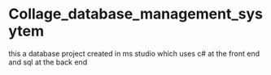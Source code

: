 # Collage_database_management_sysytem
this a database project created in ms studio which uses c# at the front end and sql at the back end
